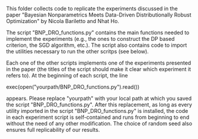 This folder collects code to replicate the experiments discussed in the paper "Bayesian Nonparametrics Meets Data-Driven Distributionally Robust Optimization" by Nicola Bariletto and Nhat Ho.


The script "BNP_DRO_functions.py" contains the main functions needed to implement the experiments (e.g., the ones to construct the DP based criterion, the SGD algorithm, etc.). The script also contains code to import the utilities necessary to run the other scritps (see below).


Each one of the other scripts implements one of the experiments presented in the paper (the titles of the script should make it clear which experiment it refers to). At the beginning of each script, the line

exec(open("yourpath/BNP_DRO_functions.py").read())

appears. Please replace "yourpath" with your local path at which you saved the script "BNP_DRO_functions.py". After this replacement, as long as every utility imported in the script "BNP_DRO_functions.py" is installed, the code in each experiment script is self-contained and runs from beginning to end without the need of any other modification. The choice of random seed also ensures full replicability of our results.
